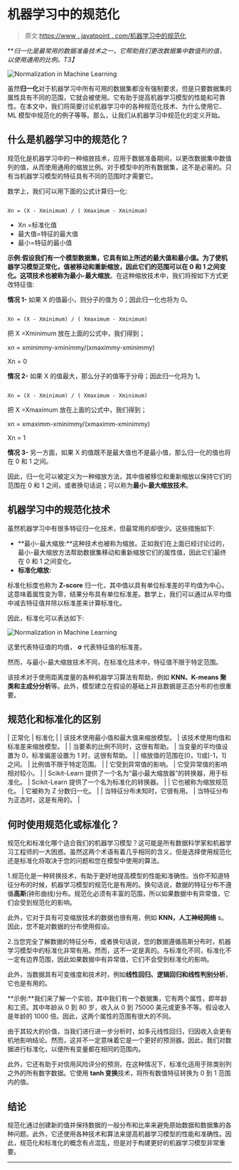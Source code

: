 # 机器学习中的规范化

> 原文:[https://www . javatpoint . com/机器学习中的规范化](https://www.javatpoint.com/normalization-in-machine-learning)

***归一化是最常用的数据准备技术之一，它帮助我们更改数据集中数值列的值，以使用通用的比例。*T3】**

![Normalization in Machine Learning](../Images/f317352291a36fa54fb6aaabea2f26ee.png)

虽然**归一化**对于机器学习中所有可用的数据集都没有强制要求，但是只要数据集的属性具有不同的范围，它就会被使用。它有助于提高机器学习模型的性能和可靠性。在本文中，我们将简要讨论机器学习中的各种规范化技术、为什么使用它、ML 模型中规范化的例子等等。那么，让我们从机器学习中规范化的定义开始。

## 什么是机器学习中的规范化？

规范化是机器学习中的一种缩放技术，应用于数据准备期间，以更改数据集中数值列的值，从而使用通用的缩放比例。对于模型中的所有数据集，这不是必需的。只有当机器学习模型的特征具有不同的范围时才需要它。

数学上，我们可以用下面的公式计算归一化:

```

Xn = (X - Xminimum) / ( Xmaximum - Xminimum)

```

*   Xn =标准化值
*   最大值=特征的最大值
*   最小=特征的最小值

**示例:**假设我们有一个模型数据集，它具有如上所述的最大值和最小值。为了使机器学习模型正常化，值被移动和重新缩放，因此它们的范围可以在 0 和 1 之间变化。这项技术也被称为**最小-最大缩放**。在这种缩放技术中，我们将按如下方式更改特征值:

**情况 1-** 如果 X 的值最小，则分子的值为 0；因此归一化也将为 0。

```

Xn = (X - Xminimum) / ( Xmaximum - Xminimum)

```

把 X =Xminimum 放在上面的公式中，我们得到；

xn = xminimmy-xminimmy/(xmaximmy-xminimmy)

Xn = 0

**情况 2-** 如果 X 的值最大，那么分子的值等于分母；因此归一化将为 1。

```

Xn = (X - Xminimum) / ( Xmaximum - Xminimum)

```

把 X =Xmaximum 放在上面的公式中，我们得到；

xn = xmaximm-xminimmy/(xmaximm-xminimmy)

Xn = 1

**情况 3-** 另一方面，如果 X 的值既不是最大值也不是最小值，那么归一化的值也将在 0 和 1 之间。

因此，归一化可以被定义为一种缩放方法，其中值被移位和重新缩放以保持它们的范围在 0 和 1 之间，或者换句话说；可以称为**最小-最大缩放技术**。

## 机器学习中的规范化技术

虽然机器学习中有很多特征归一化技术，但最常用的却很少。这些措施如下:

*   **最小-最大缩放:**这种技术也被称为缩放。正如我们在上面已经讨论过的，最小-最大缩放方法帮助数据集移动和重新缩放它们的属性值，因此它们最终在 0 和 1 之间变化。
*   **标准化缩放:**

标准化标度也称为 **Z-score** 归一化，其中值以具有单位标准差的平均值为中心，这意味着属性变为零，结果分布具有单位标准差。数学上，我们可以通过从平均值中减去特征值并除以标准差来计算标准化。

因此，标准化可以表达如下:

![Normalization in Machine Learning](../Images/0ea757f9b0adb2d16f4b90e256c8b0d4.png)

这里代表特征值的均值， **σ** 代表特征值的标准差。

然而，与最小-最大缩放技术不同，在标准化技术中，特征值不限于特定范围。

该技术对于使用距离度量的各种机器学习算法有帮助，例如 **KNN、K-means 聚类和主成分分析**等。此外，模型建立在假设的基础上并且数据是正态分布的也很重要。

## 规范化和标准化的区别

| 正常化 | 标准化 |
| 该技术使用最小值和最大值来缩放模型。 | 该技术使用均值和标准差来缩放模型。 |
| 当要素的比例不同时，这很有帮助。 | 当变量的平均值设置为 0，标准偏差设置为 1 时，这很有帮助。 |
| 缩放值的范围在[0，1]或[-1，1]之间。 | 比例值不限于特定范围。 |
| 它受到异常值的影响。 | 它受异常值的影响相对较小。 |
| Scikit-Learn 提供了一个名为“最小最大缩放器”的转换器，用于标准化。 | Scikit-Learn 提供了一个名为标准化的转换器。 |
| 它也被称为缩放规范化。 | 它被称为 Z 分数归一化。 |
| 当特征分布未知时，它很有用。 | 当特征分布为正态时，这是有用的。 |

## 何时使用规范化或标准化？

规范化和标准化哪个适合我们的机器学习模型？这可能是所有数据科学家和机器学习工程师的一大困惑。虽然这两个术语有着几乎相同的含义，但是选择使用规范化还是标准化将取决于您的问题和您在模型中使用的算法。

1.规范化是一种转换技术，有助于更好地提高模型的性能和准确性。当你不知道特征分布的时候，机器学习模型的规范化是有用的。换句话说，数据的特征分布不遵循**高斯**(钟形曲线)分布。规范化必须有丰富的范围，所以如果数据中有异常值，它们会受到规范化的影响。

此外，它对于具有可变缩放技术的数据也很有用，例如 **KNN，人工神经网络** s。因此，您不能对数据的分布使用假设。

2.当您完全了解数据的特征分布，或者换句话说，您的数据遵循高斯分布时，机器学习模型中的标准化非常有用。然而，这不一定是真的。与标准化不同，标准化不一定有边界范围，因此如果数据中有异常值，它们不会受到标准化的影响。

此外，当数据具有可变维度和技术时，例如**线性回归、逻辑回归和线性判别分析**，它也是有用的。

**示例:**我们来了解一个实验，其中我们有一个数据集，它有两个属性，即年龄和工资。其中年龄从 0 到 80 岁，收入从 0 到 75000 美元或更多不等。假设收入是年龄的 1000 倍。因此，这两个属性的范围有很大的不同。

由于其较大的价值，当我们进行进一步分析时，如多元线性回归，归因收入会更有机地影响结论。然而，这并不一定意味着它是一个更好的预测器。因此，我们对数据进行标准化，以便所有变量都在相同的范围内。

此外，它还有助于对信用风险评分的预测，在这种情况下，标准化适用于除类别列之外的所有数字数据。它使用 **tanh 变换**技术，将所有数值特征转换为 0 到 1 范围内的值。

## 结论

规范化通过创建新的值并保持数据的一般分布和比率来避免原始数据和数据集的各种问题。此外，它还使用各种技术和算法来提高机器学习模型的性能和准确性。因此，规范化和标准化的概念有点混乱，但是对于构建更好的机器学习模型非常重要。

* * *
